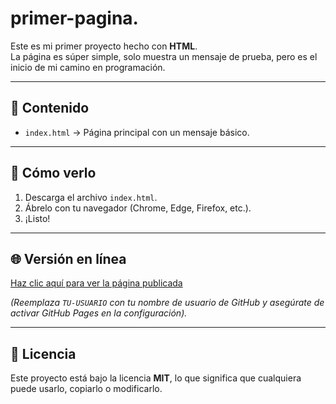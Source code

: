 # primer-pagina.
Este es mi primer proyecto hecho con **HTML**.  
La página es súper simple, solo muestra un mensaje de prueba, pero es el inicio de mi camino en programación. 

---

## 📂 Contenido
- `index.html` → Página principal con un mensaje básico.

---

## 🚀 Cómo verlo
1. Descarga el archivo `index.html`.
2. Ábrelo con tu navegador (Chrome, Edge, Firefox, etc.).
3. ¡Listo!

---

## 🌐 Versión en línea
[Haz clic aquí para ver la página publicada](https://TU-USUARIO.github.io/mi-primera-pagina/)  

*(Reemplaza `TU-USUARIO` con tu nombre de usuario de GitHub y asegúrate de activar GitHub Pages en la configuración).*

---

## 📜 Licencia
Este proyecto está bajo la licencia **MIT**, lo que significa que cualquiera puede usarlo, copiarlo o modificarlo.  
